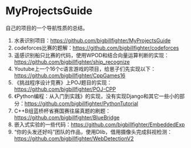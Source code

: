 # MyProjectsGuide
自己的项目的一个导航性质的总结。

1. 水表识别项目：https://github.com/bigbillfighter/MyProjectsGuide
2. codeforces比赛的题解：https://github.com/bigbillfighter/codeforces
3. 遥感识别船只比赛的代码，使用WPOD和结合向量运算判断的实现：https://github.com/bigbillfighter/ship_recognize
4. Youtube上一个16个c语言游戏的项目，给崽子们先实现以下：https://github.com/bigbillfighter/CppGames16
5. 《挑战程序设计竞赛》上POJ题目的实现：https://github.com/bigbillfighter/POJ-CPP
6. 《Python编程：从入门到实践》的实现，没有实现Django和其它一些小的部分：https://github.com/bigbillfighter/PythonTutorial
7. C++B组蓝桥杯省赛国赛往届真题的刷题：https://github.com/bigbillfighter/BlueBridge
8. 嵌入式实验的一些代码：https://github.com/bigbillfighter/EmbeddedExp
9. “你的头发还好吗”团队的作品，使用Dlib，借用摄像头完成斜视检测：https://github.com/bigbillfighter/WebDetectionV2

